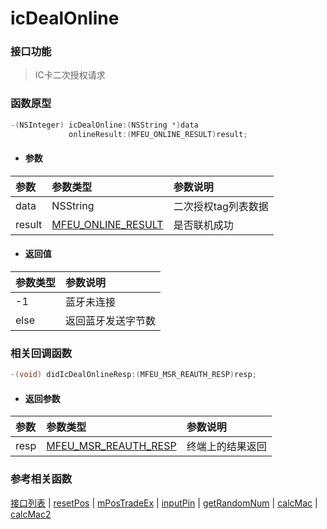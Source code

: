 # icDealOnline

### 接口功能

> IC卡二次授权请求

### 函数原型

```objective-c
-(NSInteger) icDealOnline:(NSString *)data
             onlineResult:(MFEU_ONLINE_RESULT)result;
```

- #### 参数
| 参数 | 参数类型 | 参数说明 |
| :-------- | :--------| :------ |
| data| NSString | 二次授权tag列表数据 |
| result| [MFEU_ONLINE_RESULT](enum.md#MFEU_ONLINE_RESULT) | 是否联机成功 |

- #### 返回值
| 参数类型 | 参数说明 |
| :--------| :------ |
| -1 | 蓝牙未连接 |
| else | 返回蓝牙发送字节数 |


### 相关回调函数

```objective-c
-(void) didIcDealOnlineResp:(MFEU_MSR_REAUTH_RESP)resp;
```

- #### 返回参数
| 参数 | 参数类型 | 参数说明 |
| :-------- | :--------| :------ |
| resp| [MFEU_MSR_REAUTH_RESP](enum.md#MFEU_MSR_REAUTH_RESP) | 终端上的结果返回 |

### 参考相关函数
[接口列表](../README.md) | [resetPos](resetPos.md) | [mPosTradeEx](mPosTradeEx.md) | [inputPin](inputPin.md) | [getRandomNum](getRandomNum.md) | [calcMac](calcMac.md) | [calcMac2](calcMac.md)

